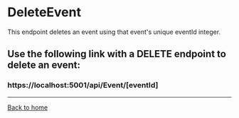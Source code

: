 # DeleteEvent

This endpoint deletes an event using that event's unique eventId integer.


## Use the following link with a DELETE endpoint to delete an event:
### https://localhost:5001/api/Event/[eventId]

---
[Back to home](../../../README.md)
